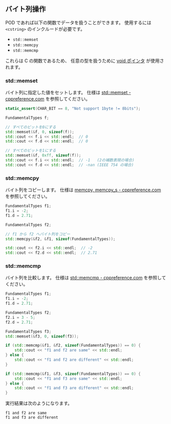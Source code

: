 ## バイト列操作

POD であれば以下の関数でデータを扱うことができます。
使用するには `<cstring>` のインクルードが必要です。

- `std::memset`
- `std::memcpy`
- `std::memcmp`

これらは C の関数であるため、
任意の型を扱うために [void ポインタ][void-pointer] が使用されます。

[void-pointer]: appendix-void-pointer.md

### std::memset

バイト列に指定した値をセットします。
仕様は [std::memset - cppreference.com][cppreference_memset] を参照してください。

[cppreference_memset]: https://ja.cppreference.com/w/cpp/string/byte/memset

```cpp
static_assert(CHAR_BIT == 8, "Not support 1byte != 8bits");

FundamentalTypes f;

// すべてのビットを0にする
std::memset(&f, 0, sizeof(f));
std::cout << f.i << std::endl;  // 0
std::cout << f.d << std::endl;  // 0

// すべてのビットを1にする
std::memset(&f, 0xff, sizeof(f));
std::cout << f.i << std::endl;  // -1   (2の補数表現の場合)
std::cout << f.d << std::endl;  // -nan (IEEE 754 の場合)
```

### std::memcpy

バイト列をコピーします。
仕様は [memcpy, memcpy_s - cppreference.com][cppreference_memcpy] を参照してください。

[cppreference_memcpy]: https://ja.cppreference.com/w/c/string/byte/memcpy

```cpp
FundamentalTypes f1;
f1.i = -2;
f1.d = 2.71;

FundamentalTypes f2;

// f1 から f2 へバイト列をコピー
std::memcpy(&f2, &f1, sizeof(FundamentalTypes));

std::cout << f2.i << std::endl;  // -2
std::cout << f2.d << std::endl;  // 2.71
```

### std::memcmp

バイト列を比較します。
仕様は [std::memcmp - cppreference.com][cppreference_memcmp] を参照してください。

[cppreference_memcmp]: https://ja.cppreference.com/w/cpp/string/byte/memcmp

```cpp
FundamentalTypes f1;
f1.i = -2;
f1.d = 2.71;

FundamentalTypes f2;
f2.i = 3 - 5;
f2.d = 2.71;

FundamentalTypes f3;
std::memset(&f3, 0, sizeof(f3));

if (std::memcmp(&f1, &f2, sizeof(FundamentalTypes)) == 0) {
    std::cout << "f1 and f2 are same" << std::endl;
} else {
    std::cout << "f1 and f2 are different" << std::endl;
}

if (std::memcmp(&f1, &f3, sizeof(FundamentalTypes)) == 0) {
    std::cout << "f1 and f3 are same" << std::endl;
} else {
    std::cout << "f1 and f3 are different" << std::endl;
}
```

実行結果は次のようになります。

```
f1 and f2 are same
f1 and f3 are different
```
